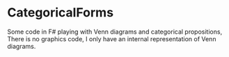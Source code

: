 # CategoricalForms

Some code in F# playing with Venn diagrams and categorical propositions,
There is no graphics code, I only have an internal representation of Venn diagrams.



